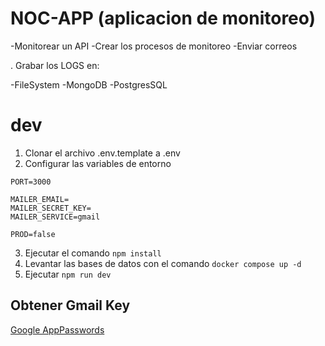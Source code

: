 

# NOC-APP (aplicacion de monitoreo)

-Monitorear un API
-Crear los procesos de monitoreo
-Enviar correos

. Grabar los LOGS en:

-FileSystem
-MongoDB
-PostgresSQL


# dev
1. Clonar el archivo .env.template a .env
2. Configurar las variables de entorno
```
PORT=3000

MAILER_EMAIL=
MAILER_SECRET_KEY=
MAILER_SERVICE=gmail

PROD=false
```
3. Ejecutar el comando ```npm install```
4. Levantar las bases de datos con el comando ```docker compose up -d```
5. Ejecutar ```npm run dev```


## Obtener Gmail Key
[Google AppPasswords](https://myaccount.google.com/u/0/apppasswords)

